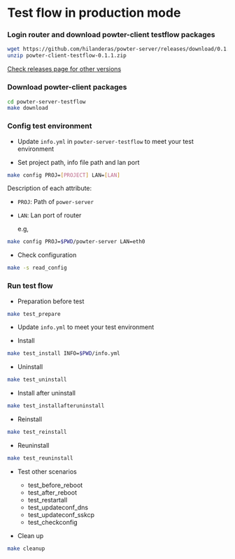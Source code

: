 # Test flow in production mode

###  Login router and download powter-client testflow packages
```bash
wget https://github.com/hilanderas/powter-server/releases/download/0.1.1/powter-server-testflow-0.1.1.zip
unzip powter-client-testflow-0.1.1.zip
```
[Check releases page for other versions](https://github.com/hilanderas/powter-server/releases)

### Download powter-client packages
```bash
cd powter-server-testflow
make download
```

### Config test environment
* Update `info.yml` in `powter-server-testflow` to meet your test environment

* Set project path, info file path and lan port 
```bash
make config PROJ=[PROJECT] LAN=[LAN]
```
Description of each attribute:
* `PROJ`: Path of `power-server`
* `LAN`: Lan port of router

	e.g,
```bash
make config PROJ=$PWD/powter-server LAN=eth0
```

* Check configuration
```bash
make -s read_config
```

### Run test flow

* Preparation before test
```bash
make test_prepare
```
* Update `info.yml` to meet your test environment

* Install
```bash
make test_install INFO=$PWD/info.yml
```

* Uninstall
```bash
make test_uninstall
```

* Install after uninstall
```bash
make test_installafteruninstall
```

* Reinstall
```bash
make test_reinstall
```

* Reuninstall
```bash
make test_reuninstall
```

* Test other scenarios
	* test_before_reboot  
	* test_after_reboot 
	* test_restartall 
	* test_updateconf_dns 
	* test_updateconf_sskcp
	* test_checkconfig

* Clean up
```bash
make cleanup
```